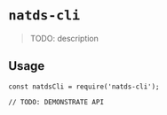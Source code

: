 # `natds-cli`

> TODO: description

## Usage

```
const natdsCli = require('natds-cli');

// TODO: DEMONSTRATE API
```
